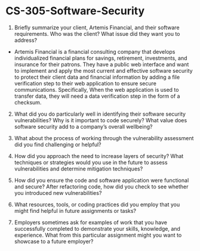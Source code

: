 # CS-305-Software-Security

1. Briefly summarize your client, Artemis Financial, and their software requirements. Who was the client? What issue did they want you to address?
- Artemis Financial is a financial consulting company that develops individualized financial plans for savings, retirement, investments, and insurance for their patrons. They have a public web interface and want to implement and apply the most current and effective software security to protect their client data and financial information by adding a file verification step to their web application to ensure secure communications. Specifically, When the web application is used to transfer data, they will need a data verification step in the form of a checksum.  

2. What did you do particularly well in identifying their software security vulnerabilities? Why is it important to code securely? What value does software security add to a company’s overall wellbeing?

3. What about the process of working through the vulnerability assessment did you find challenging or helpful?

4. How did you approach the need to increase layers of security? What techniques or strategies would you use in the future to assess vulnerabilities and determine mitigation techniques?

5. How did you ensure the code and software application were functional and secure? After refactoring code, how did you check to see whether you introduced new vulnerabilities?

6. What resources, tools, or coding practices did you employ that you might find helpful in future assignments or tasks?

7. Employers sometimes ask for examples of work that you have successfully completed to demonstrate your skills, knowledge, and experience. What from this particular assignment might you want to showcase to a future employer?
